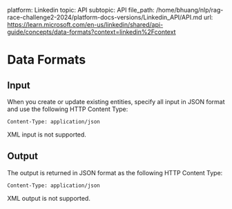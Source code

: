 platform: Linkedin
topic: API
subtopic: API
file_path: /home/bhuang/nlp/rag-race-challenge2-2024/platform-docs-versions/Linkedin_API/API.md
url: https://learn.microsoft.com/en-us/linkedin/shared/api-guide/concepts/data-formats?context=linkedin%2Fcontext

# Data Formats

## Input

When you create or update existing entities, specify all input in JSON format and use the following HTTP Content Type:

`Content-Type: application/json`

XML input is not supported.

## Output

The output is returned in JSON format as the following HTTP Content Type:

`Content-Type: application/json`

XML output is not supported.